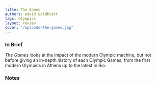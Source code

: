 ```yaml
---
title: The Games
authors: David Goldblatt
tags: Olympics
layout: review
cover: "/uploads/the-games.jpg"
---
```


### In Brief

*The Games* looks at the impact of the modern Olympic machine, but not before giving an in-depth history of each Olympic Games, from the first modern Olympics in Athens up to the latest in Rio.

### Notes
